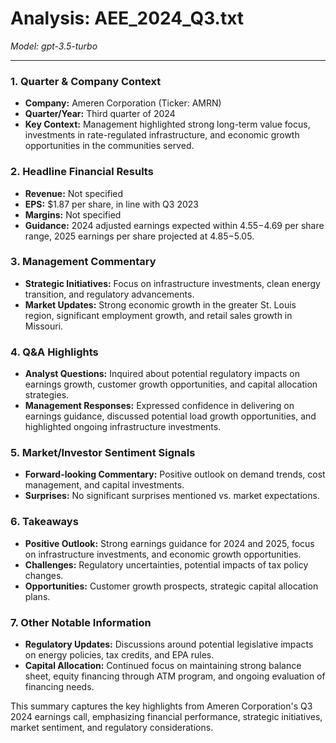 # Analysis: AEE_2024_Q3.txt

*Model: gpt-3.5-turbo*

---

### 1. Quarter & Company Context
- **Company:** Ameren Corporation (Ticker: AMRN)
- **Quarter/Year:** Third quarter of 2024
- **Key Context:** Management highlighted strong long-term value focus, investments in rate-regulated infrastructure, and economic growth opportunities in the communities served.

### 2. Headline Financial Results
- **Revenue:** Not specified
- **EPS:** $1.87 per share, in line with Q3 2023
- **Margins:** Not specified
- **Guidance:** 2024 adjusted earnings expected within $4.55-$4.69 per share range, 2025 earnings per share projected at $4.85-$5.05.

### 3. Management Commentary
- **Strategic Initiatives:** Focus on infrastructure investments, clean energy transition, and regulatory advancements.
- **Market Updates:** Strong economic growth in the greater St. Louis region, significant employment growth, and retail sales growth in Missouri.

### 4. Q&A Highlights
- **Analyst Questions:** Inquired about potential regulatory impacts on earnings growth, customer growth opportunities, and capital allocation strategies.
- **Management Responses:** Expressed confidence in delivering on earnings guidance, discussed potential load growth opportunities, and highlighted ongoing infrastructure investments.

### 5. Market/Investor Sentiment Signals
- **Forward-looking Commentary:** Positive outlook on demand trends, cost management, and capital investments.
- **Surprises:** No significant surprises mentioned vs. market expectations.

### 6. Takeaways
- **Positive Outlook:** Strong earnings guidance for 2024 and 2025, focus on infrastructure investments, and economic growth opportunities.
- **Challenges:** Regulatory uncertainties, potential impacts of tax policy changes.
- **Opportunities:** Customer growth prospects, strategic capital allocation plans.

### 7. Other Notable Information
- **Regulatory Updates:** Discussions around potential legislative impacts on energy policies, tax credits, and EPA rules.
- **Capital Allocation:** Continued focus on maintaining strong balance sheet, equity financing through ATM program, and ongoing evaluation of financing needs.

This summary captures the key highlights from Ameren Corporation's Q3 2024 earnings call, emphasizing financial performance, strategic initiatives, market sentiment, and regulatory considerations.